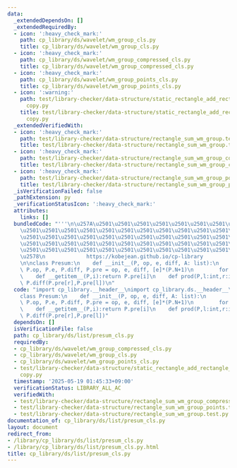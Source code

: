 ```yaml
---
data:
  _extendedDependsOn: []
  _extendedRequiredBy:
  - icon: ':heavy_check_mark:'
    path: cp_library/ds/wavelet/wm_group_cls.py
    title: cp_library/ds/wavelet/wm_group_cls.py
  - icon: ':heavy_check_mark:'
    path: cp_library/ds/wavelet/wm_group_compressed_cls.py
    title: cp_library/ds/wavelet/wm_group_compressed_cls.py
  - icon: ':heavy_check_mark:'
    path: cp_library/ds/wavelet/wm_group_points_cls.py
    title: cp_library/ds/wavelet/wm_group_points_cls.py
  - icon: ':warning:'
    path: test/library-checker/data-structure/static_rectangle_add_rectangle_sum_wm_group_points.test
      copy.py
    title: test/library-checker/data-structure/static_rectangle_add_rectangle_sum_wm_group_points.test
      copy.py
  _extendedVerifiedWith:
  - icon: ':heavy_check_mark:'
    path: test/library-checker/data-structure/rectangle_sum_wm_group.test.py
    title: test/library-checker/data-structure/rectangle_sum_wm_group.test.py
  - icon: ':heavy_check_mark:'
    path: test/library-checker/data-structure/rectangle_sum_wm_group_compressed.test.py
    title: test/library-checker/data-structure/rectangle_sum_wm_group_compressed.test.py
  - icon: ':heavy_check_mark:'
    path: test/library-checker/data-structure/rectangle_sum_wm_group_points.test.py
    title: test/library-checker/data-structure/rectangle_sum_wm_group_points.test.py
  _isVerificationFailed: false
  _pathExtension: py
  _verificationStatusIcon: ':heavy_check_mark:'
  attributes:
    links: []
  bundledCode: "'''\n\u257A\u2501\u2501\u2501\u2501\u2501\u2501\u2501\u2501\u2501\u2501\
    \u2501\u2501\u2501\u2501\u2501\u2501\u2501\u2501\u2501\u2501\u2501\u2501\u2501\
    \u2501\u2501\u2501\u2501\u2501\u2501\u2501\u2501\u2501\u2501\u2501\u2501\u2501\
    \u2501\u2501\u2501\u2501\u2501\u2501\u2501\u2501\u2501\u2501\u2501\u2501\u2501\
    \u2501\u2501\u2501\u2501\u2501\u2501\u2501\u2501\u2501\u2501\u2501\u2501\u2501\
    \u2578\n             https://kobejean.github.io/cp-library               \n'''\n\
    \n\nclass Presum:\n    def __init__(P, op, e, diff, A: list):\n        P.N = len(A);\
    \ P.op, P.e, P.diff, P.pre = op, e, diff, [e]*(P.N+1)\n        for i,a in enumerate(A):P.pre[i+1]=op(P.pre[i],a)\n\
    \    def __getitem__(P,i):return P.pre[i]\n    def prod(P,l:int,r:int):return\
    \ P.diff(P.pre[r],P.pre[l])\n"
  code: "import cp_library.__header__\nimport cp_library.ds.__header__\nimport cp_library.ds.list.__header__\n\
    class Presum:\n    def __init__(P, op, e, diff, A: list):\n        P.N = len(A);\
    \ P.op, P.e, P.diff, P.pre = op, e, diff, [e]*(P.N+1)\n        for i,a in enumerate(A):P.pre[i+1]=op(P.pre[i],a)\n\
    \    def __getitem__(P,i):return P.pre[i]\n    def prod(P,l:int,r:int):return\
    \ P.diff(P.pre[r],P.pre[l])"
  dependsOn: []
  isVerificationFile: false
  path: cp_library/ds/list/presum_cls.py
  requiredBy:
  - cp_library/ds/wavelet/wm_group_compressed_cls.py
  - cp_library/ds/wavelet/wm_group_cls.py
  - cp_library/ds/wavelet/wm_group_points_cls.py
  - test/library-checker/data-structure/static_rectangle_add_rectangle_sum_wm_group_points.test
    copy.py
  timestamp: '2025-05-19 01:45:33+09:00'
  verificationStatus: LIBRARY_ALL_AC
  verifiedWith:
  - test/library-checker/data-structure/rectangle_sum_wm_group_compressed.test.py
  - test/library-checker/data-structure/rectangle_sum_wm_group_points.test.py
  - test/library-checker/data-structure/rectangle_sum_wm_group.test.py
documentation_of: cp_library/ds/list/presum_cls.py
layout: document
redirect_from:
- /library/cp_library/ds/list/presum_cls.py
- /library/cp_library/ds/list/presum_cls.py.html
title: cp_library/ds/list/presum_cls.py
---
```

